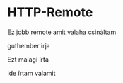 # HTTP-Remote

Ez jobb remote amit valaha csináltam

guthember irja

Ezt malagi írta

ide írtam valamit
